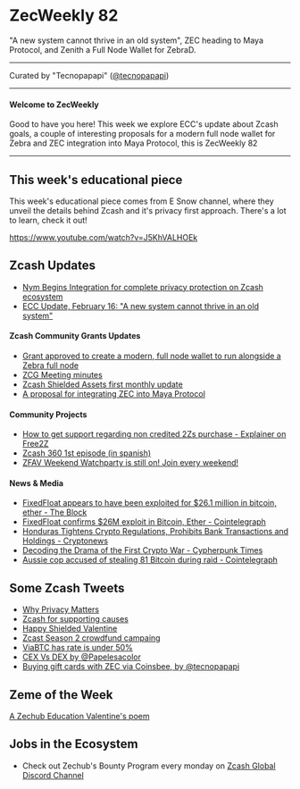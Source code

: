 # ZecWeekly 82

"A new system cannot thrive in an old system", ZEC heading to Maya Protocol, and Zenith a Full Node Wallet for ZebraD.

---

Curated by "Tecnopapapi" ([@tecnopapapi](https://twitter.com/tecnopapapi))

---

#### Welcome to ZecWeekly

Good to have you here! This week we explore ECC's update about Zcash goals, a couple of interesting proposals for a modern full node wallet for Zebra and ZEC integration into Maya Protocol, this is ZecWeekly 82

---
## This week's educational piece ##
This week's educational piece comes from E Snow channel, where they unveil the details behind Zcash and it's privacy first approach. There's a lot to learn, check it out!

https://www.youtube.com/watch?v=J5KhVALHOEk

## Zcash Updates
- [Nym Begins Integration for complete privacy protection on Zcash ecosystem](https://blog.nymtech.net/nym-begins-integration-for-complete-privacy-protection-on-zcash-ecosystem-7452d1ea7141)
- [ECC Update, February 16: "A new system cannot thrive in an old system"](https://forum.zcashcommunity.com/t/ecc-update-for-feb-16-2025/46897)


#### Zcash Community Grants Updates
- [Grant approved to create a modern, full node wallet to run alongside a Zebra full node](https://forum.zcashcommunity.com/t/zenith-full-node-wallet/46523)
- [ZCG Meeting minutes](https://forum.zcashcommunity.com/t/zcash-community-grants-meeting-minutes-2-5-2024/46881)
- [Zcash Shielded Assets first monthly update](https://forum.zcashcommunity.com/t/grant-update-zcash-shielded-assets-monthly-updates/41153)
- [A proposal for integrating ZEC into Maya Protocol](https://forum.zcashcommunity.com/t/transparent-shielded-dex-with-maya-protocol/46857)

#### Community Projects

- [How to get support regarding non credited 2Zs purchase - Explainer on Free2Z](https://free2z.cash/explainer/zpage/how-to-get-support-regarding-non-credited-2zs-purchase)
- [Zcash 360 1st episode (in spanish)](https://x.com/yoditarX/status/1757540540445262022)
- [ZFAV Weekend Watchparty is still on! Join every weekend!](https://free2z.cash/ZFAVClub/broadcast)

#### News & Media

- [FixedFloat appears to have been exploited for $26.1 million in bitcoin, ether - The Block](https://www.theblock.co/post/277959/fixedfloat-appears-to-have-been-exploited-for-26-1-million-in-bitcoin-ether)
- [FixedFloat confirms $26M exploit in Bitcoin, Ether - Cointelegraph](https://cointelegraph.com/news/fixed-float-confirms-26m-exploit-bitcoin-ether) 
- [Honduras Tightens Crypto Regulations, Prohibits Bank Transactions and Holdings - Cryptonews](https://cryptonews.com/news/honduras-tightens-crypto-regulations-prohibits-bank-transactions-and-holdings.htm)
- [Decoding the Drama of the First Crypto War - Cypherpunk Times](https://www.cypherpunktimes.com/decoding-the-drama-of-the-first-crypto-war/)
- [Aussie cop accused of stealing 81 Bitcoin during raid - Cointelegraph](https://cointelegraph.com/news/australia-police-raid-bitcoin-hardware-wallet-trezor)

## Some Zcash Tweets

- [Why Privacy Matters](https://x.com/zcash/status/1758190240928272615)
- [Zcash for supporting causes](https://x.com/tecnopapapi/status/1756171948831154579)
- [Happy Shielded Valentine](https://x.com/zooko/status/1757883609724182677)
- [Zcast Season 2 crowdfund campaing](https://x.com/ZcastEsp/status/1756482940895130038) 
- [ViaBTC has rate is under 50%](https://x.com/jswihart/status/1756058002040213922)
- [CEX Vs DEX by @Papelesacolor](https://x.com/Lexaleth/status/1758837468164415901)
- [Buying gift cards with ZEC via Coinsbee, by @tecnopapapi](https://x.com/tecnopapapi/status/1757515516690710598)
## Zeme of the Week

[A Zechub Education Valentine's poem](https://x.com/ZecHub/status/1757778459051364861?s=20)


## Jobs in the Ecosystem

- Check out Zechub's Bounty Program every monday on [Zcash Global Discord Channel](https://discord.gg/zcash) 
